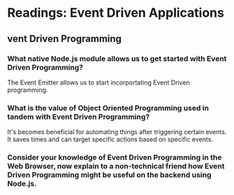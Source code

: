 # Readings: Event Driven Applications

## vent Driven Programming

###  What native Node.js module allows us to get started with Event Driven Programming?

The Event Emitter allows us to start incorportating Event Driven programming.


### What is the value of Object Oriented Programming used in tandem with Event Driven Programming?

It's becomes beneficial for automating things after triggering certain events. It saves times and can target specific actions based on specific events.

### Consider your knowledge of Event Driven Programming in the Web Browser, now explain to a non-technical friend how Event Driven Programming might be useful on the backend using Node.js.

